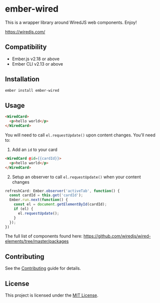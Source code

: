 ember-wired
==============================================================================

This is a wrapper library around WiredJS web components. Enjoy!

https://wiredjs.com/

Compatibility
------------------------------------------------------------------------------

* Ember.js v2.18 or above
* Ember CLI v2.13 or above


Installation
------------------------------------------------------------------------------

```sh
ember install ember-wired
```


Usage
------------------------------------------------------------------------------

```html
<WiredCard>
  <p>hello world</p>
</WiredCard>
```

You will need to call `el.requestUpdate()` upon content changes. You'll need to:

1. Add an `id` to your card

```html
<WiredCard @id={{cardId}}>
  <p>hello world</p>
</WiredCard>
```

2. Setup an observer to call `el.requestUpdate()` when your content changes

```js
refreshCard: Ember.observer('activeTab', function() {
  const cardId = this.get('cardId');
  Ember.run.next(function() {
    const el = document.getElementById(cardId);
    if (el) {
      el.requestUpdate();
    }
  });
})
```

The full list of components found here: https://github.com/wiredjs/wired-elements/tree/master/packages

Contributing
------------------------------------------------------------------------------

See the [Contributing](CONTRIBUTING.md) guide for details.


License
------------------------------------------------------------------------------

This project is licensed under the [MIT License](LICENSE.md).
